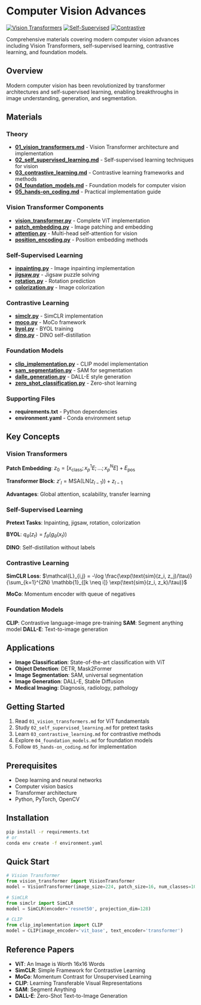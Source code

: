# Computer Vision Advances

[![Vision Transformers](https://img.shields.io/badge/ViT-Vision%20Transformers-blue.svg)](https://en.wikipedia.org/wiki/Vision_transformer)
[![Self-Supervised](https://img.shields.io/badge/Self--Supervised-Learning-green.svg)](https://en.wikipedia.org/wiki/Self-supervised_learning)
[![Contrastive](https://img.shields.io/badge/Contrastive-Learning-purple.svg)](https://en.wikipedia.org/wiki/Contrastive_learning)

Comprehensive materials covering modern computer vision advances including Vision Transformers, self-supervised learning, contrastive learning, and foundation models.

## Overview

Modern computer vision has been revolutionized by transformer architectures and self-supervised learning, enabling breakthroughs in image understanding, generation, and segmentation.

## Materials

### Theory
- **[01_vision_transformers.md](01_vision_transformers.md)** - Vision Transformer architecture and implementation
- **[02_self_supervised_learning.md](02_self_supervised_learning.md)** - Self-supervised learning techniques for vision
- **[03_contrastive_learning.md](03_contrastive_learning.md)** - Contrastive learning frameworks and methods
- **[04_foundation_models.md](04_foundation_models.md)** - Foundation models for computer vision
- **[05_hands-on_coding.md](05_hands-on_coding.md)** - Practical implementation guide

### Vision Transformer Components
- **[vision_transformer.py](vision_transformer.py)** - Complete ViT implementation
- **[patch_embedding.py](patch_embedding.py)** - Image patching and embedding
- **[attention.py](attention.py)** - Multi-head self-attention for vision
- **[position_encoding.py](position_encoding.py)** - Position embedding methods

### Self-Supervised Learning
- **[inpainting.py](inpainting.py)** - Image inpainting implementation
- **[jigsaw.py](jigsaw.py)** - Jigsaw puzzle solving
- **[rotation.py](rotation.py)** - Rotation prediction
- **[colorization.py](colorization.py)** - Image colorization

### Contrastive Learning
- **[simclr.py](simclr.py)** - SimCLR implementation
- **[moco.py](moco.py)** - MoCo framework
- **[byol.py](byol.py)** - BYOL training
- **[dino.py](dino.py)** - DINO self-distillation

### Foundation Models
- **[clip_implementation.py](clip_implementation.py)** - CLIP model implementation
- **[sam_segmentation.py](sam_segmentation.py)** - SAM for segmentation
- **[dalle_generation.py](dalle_generation.py)** - DALL-E style generation
- **[zero_shot_classification.py](zero_shot_classification.py)** - Zero-shot learning

### Supporting Files
- **requirements.txt** - Python dependencies
- **environment.yaml** - Conda environment setup

## Key Concepts

### Vision Transformers
**Patch Embedding**: $z_0 = [x_{\text{class}}; x_p^1 E; \ldots; x_p^N E] + E_{\text{pos}}$

**Transformer Block**: $z'_l = \text{MSA}(\text{LN}(z_{l-1})) + z_{l-1}$

**Advantages**: Global attention, scalability, transfer learning

### Self-Supervised Learning
**Pretext Tasks**: Inpainting, jigsaw, rotation, colorization

**BYOL**: $q_\theta(z_t) = f_\theta(g_\theta(x_t))$

**DINO**: Self-distillation without labels

### Contrastive Learning
**SimCLR Loss**: $\mathcal{L}_{i,j} = -\log \frac{\exp(\text{sim}(z_i, z_j)/\tau)}{\sum_{k=1}^{2N} \mathbb{1}_{[k \neq i]} \exp(\text{sim}(z_i, z_k)/\tau)}$

**MoCo**: Momentum encoder with queue of negatives

### Foundation Models
**CLIP**: Contrastive language-image pre-training
**SAM**: Segment anything model
**DALL-E**: Text-to-image generation

## Applications

- **Image Classification**: State-of-the-art classification with ViT
- **Object Detection**: DETR, Mask2Former
- **Image Segmentation**: SAM, universal segmentation
- **Image Generation**: DALL-E, Stable Diffusion
- **Medical Imaging**: Diagnosis, radiology, pathology

## Getting Started

1. Read `01_vision_transformers.md` for ViT fundamentals
2. Study `02_self_supervised_learning.md` for pretext tasks
3. Learn `03_contrastive_learning.md` for contrastive methods
4. Explore `04_foundation_models.md` for foundation models
5. Follow `05_hands-on_coding.md` for implementation

## Prerequisites

- Deep learning and neural networks
- Computer vision basics
- Transformer architecture
- Python, PyTorch, OpenCV

## Installation

```bash
pip install -r requirements.txt
# or
conda env create -f environment.yaml
```

## Quick Start

```python
# Vision Transformer
from vision_transformer import VisionTransformer
model = VisionTransformer(image_size=224, patch_size=16, num_classes=1000)

# SimCLR
from simclr import SimCLR
model = SimCLR(encoder='resnet50', projection_dim=128)

# CLIP
from clip_implementation import CLIP
model = CLIP(image_encoder='vit_base', text_encoder='transformer')
```

## Reference Papers

- **ViT**: An Image is Worth 16x16 Words
- **SimCLR**: Simple Framework for Contrastive Learning
- **MoCo**: Momentum Contrast for Unsupervised Learning
- **CLIP**: Learning Transferable Visual Representations
- **SAM**: Segment Anything
- **DALL-E**: Zero-Shot Text-to-Image Generation 